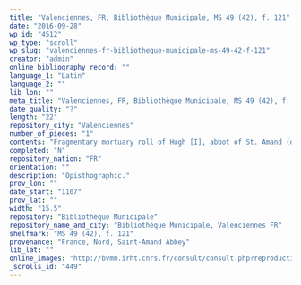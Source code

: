 ```yaml
---
title: "Valenciennes, FR, Bibliothèque Municipale, MS 49 (42), f. 121"
date: "2016-09-28"
wp_id: "4512"
wp_type: "scroll"
wp_slug: "valenciennes-fr-bibliotheque-municipale-ms-49-42-f-121"
creator: "admin"
online_bibliography_record: ""
language_1: "Latin"
language_2: ""
lib_lon: ""
meta_title: "Valenciennes, FR, Bibliothèque Municipale, MS 49 (42), f. 121"
date_quality: "?"
length: "22"
repository_city: "Valenciennes"
number_of_pieces: "1"
contents: "Fragmentary mortuary roll of Hugh [I], abbot of St. Amand (d. 8 September 1107)."
completed: "N"
repository_nation: "FR"
orientation: ""
description: "Opisthographic."
prov_lon: ""
date_start: "1107"
prov_lat: ""
width: "15.5"
repository: "Bibliothèque Municipale"
repository_name_and_city: "Bibliothèque Municipale, Valenciennes FR"
shelfmark: "MS 49 (42), f. 121"
provenance: "France, Nord, Saint-Amand Abbey"
lib_lat: ""
online_images: "http://bvmm.irht.cnrs.fr/consult/consult.php?reproductionId=11414"
_scrolls_id: "449"
---
```



